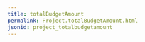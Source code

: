 ```yaml
---
title: totalBudgetAmount
permalink: Project.totalBudgetAmount.html
jsonid: project_totalbudgetamount
---
```


